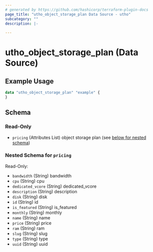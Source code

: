 ```yaml
---
# generated by https://github.com/hashicorp/terraform-plugin-docs
page_title: "utho_object_storage_plan Data Source - utho"
subcategory: ""
description: |-
  
---
```


# utho_object_storage_plan (Data Source)



## Example Usage

```terraform
data "utho_object_storage_plan" "example" {
}
```

<!-- schema generated by tfplugindocs -->
## Schema

### Read-Only

- `pricing` (Attributes List) object storage plan (see [below for nested schema](#nestedatt--pricing))

<a id="nestedatt--pricing"></a>
### Nested Schema for `pricing`

Read-Only:

- `bandwidth` (String) bandwidth
- `cpu` (String) cpu
- `dedicated_vcore` (String) dedicated_vcore
- `description` (String) description
- `disk` (String) disk
- `id` (String) id
- `is_featured` (String) is_featured
- `monthly` (String) monthly
- `name` (String) name
- `price` (String) price
- `ram` (String) ram
- `slug` (String) slug
- `type` (String) type
- `uuid` (String) uuid
